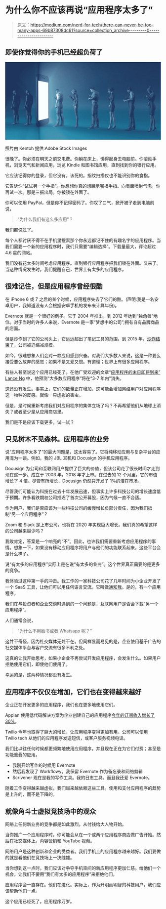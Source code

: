 # 为什么你不应该再说“应用程序太多了”

> 原文：<https://medium.com/nerd-for-tech/there-can-never-be-too-many-apps-69b87308dc61?source=collection_archive---------0----------------------->

## 即使你觉得你的手机已经超负荷了

![](img/beb37b9a7a755194d691fe08a2060ce5.png)

照片由 Kentoh 提供:Adobe Stock Images

很晚了。你必须在明天之前交电费。你躺在床上，懒得起身去电脑前。你滚动手机，浏览天气和新闻应用，浏览 Kindle 和图书馆应用，直到找到你的银行应用。

它应该记得你的登录，但它没有。该死的。指纹扫描仪也不能识别你的食指。

它告诉你“试试另一个手指”。你想想你真的想展示哪根手指。向表面喷射气泡。你再试一次。那是三振出局。你被锁在外面了。

你可以使用 PayPal，但是你不记得密码了。你叹了口气，掀开被子走到电脑前说，

> “为什么我们有这么多应用”？

我们都说过了。

每个人都讨厌不得不在手机里搜索那个你永远都记不住的有趣名字的应用程序。当我们需要一个新的应用程序时，我们只需要“编辑选择”。下载量最大，评论超过 4.6 星的网站。

我们没有花太多时间考虑应用程序。直到银行应用程序把我们锁在外面。又来了。当这种情况发生时，我们提醒自己，世界上有太多的应用程序。

## 很难记住，但是应用程序曾经很酷

在 iPhone 6 或 7 之后的某个时候，应用程序失去了它们的酷。(声明:我是一名安卓用户，我知道没有人会根据安卓手机的发布来计算年份)。

Evernote 就是一个很好的例子。它于 2004 年推出，到 2012 年达到“独角兽”地位。对于当时的许多人来说，Evernote 是一家“梦想中的公司”;拥有自有品牌商品的店面。

但是炒作到了它的公司头上，它远远超出了笔记工具的范围。到 2015 年，[炒作结束了](https://www.nytimes.com/2019/06/28/business/evernote-what-happened.html)，公司被迫缩减规模。

如今，很难想象人们会对一款应用感到兴奋。对我们大多数人来说，这是一种要么接受要么放弃的感觉；如果不是又爱又恨。有道理；世界上有很多应用程序。

有些人甚至说这个应用已经死了。在他广受欢迎的文章“[应用程序的末日即将到来”](/s/story/mobile-apps-will-disappear-soon-4b4e54f46eb8) [Lance Ng](https://medium.com/u/ab685c989c2d?source=post_page-----69b87308dc61--------------------------------) 中，他预测“大多数应用程序”将在“3-7 年内”消失。

这还没有发生。事实上，它们的数量正在增加，这可能会增加网络用户对应用程序这一物种的反感。就像一只虚拟的害虫。

但是，是时候重新考虑我们对应用程序的集体立场了吗？不再希望他们从地球上消失？或者至少是从应用商店里。

我们是不是应该下载更多，试一试？

## 只见树木不见森林。应用程序的业务

说“应用程序太多了”的最大问题是，这太容易了。它将纯移动应用与复杂平台的应用混为一谈。例如，我的 JBL 耳机和 Docusign 的手机应用程序。

Docusign 为公司和互联网用户提供了巨大的价值，但该公司花了很长时间才走到现在这一步。成立于 2003 年，2018 年才上市。在过去的 12 个月里，它的市值增长了 4 倍。尽管有所增长，Docusign 仍然只开发了 1%的潜在市场。

尽管我们可能认为科技在过去十年发展迅速，但事实上许多科技公司的增长速度低于预期。许多看跌期权公司推迟了首次公开募股，因为气候一直不合适。

作为用户，我们是否应该为一些科技公司的缓慢增长负部分责任，因为我们抵制“另一个应用程序”？

Zoom 和 Slack 是上市公司，也将在 2020 年实现巨大增长。我们真的希望这样的公司越来越少吗？

我敢肯定，答案是一个响亮的“不”。因此，也许我们需要重新考虑应用程序的事情。想象一下，如果没有移动应用程序将用户与他们的功能联系起来，这些平台会是什么样子。

说“有太多的应用程序”实际上是在说“有太多的业务”。这个世界真正需要的是更多的竞争。

我体验过这种第一手的冲击。我工作的一家科技公司花了几年时间为小企业开发了一个 SaaS 工具，让他们可以用任何语言交流。它叫做[通知我](https://notifyme.rocks)。是的，有一个应用程序。

我们在与投资者和企业交谈时遇到的一个问题是，互联网用户是否会下载“另一个应用程序”。

人们通常会说，

> “为什么不用脸书或者 Whatsapp 呢？”

这并不奇怪，因为社交媒体无处不在。但同样显而易见的是，企业使用基于广告的社交媒体平台与客户交流有很多不利之处。

这真的让我开始思考，如果小企业不再尝试开发应用程序，会发生什么。如果用户拒绝使用它们，即使他们使用了。

幸运的是，这两种情况都没有发生。

## 应用程序不仅仅在增加，它们也在变得越来越好

企业正在开发更多的应用程序，我们也在更多地使用它们。

Appian 使用低代码解决方案为企业创建自己的应用程序[今年的订阅收入增长了 30%](https://www.appian.com/news/news-item/appian-announces-second-quarter-2020-financial-results/)。

Twilio 今年也取得了巨大的增长，让应用程序变得更加有用。公司可以使用 Twilio tech 从他们的应用程序发送短信，或客户服务视频电话。

我们比以往任何时候都更频繁地使用应用程序，并且现在正在为它们付费；甚至是功能重叠的应用。

*   我刚开始写作的时候用 Evernote
*   然后我发现了 Workflowy。我保留 Evernote 作为备忘录和网络剪辑
*   Scrivener 现在是我的写作工具。我的日志工具。而且我还爱 Evernote。

随着工作变得越来越虚拟，我们越来越依赖这些工具。使用和支付应用程序的趋势是上升的，而不是下降的。

## 就像角斗士虚拟竞技场中的观众

网络上任何新业务的竞争都是如此激烈。从付钱给大人物开始。

当你推广一个应用程序时，你可能会从在一个或两个应用程序商店做广告开始。然后在社交媒体上。内容营销和 YouTube 视频。

网络用户是这种创新和企业的受益者。我们手机上的应用程序越来越好。我们要做的就是看他们在竞技场上一决雌雄。

当你想到这一点时，我们应该对争夺手机空间的新应用程序更加仁慈。给他们一个机会。让我们不要用“我们有太多的应用程序”来拒绝他们。

应用程序会一直存在。他们在进化。实际上，作为开明而明智的科技用户，我们应该帮助他们一点。

这个应用已经死了。应用程序万岁。